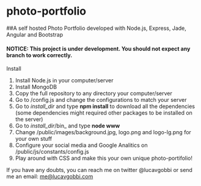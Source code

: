 # photo-portfolio
##A self hosted Photo Portfolio developed with Node.js, Express, Jade, Angular and Bootstrap

#### NOTICE: This project is under development. You should not expect any branch to work correctly.

Install
1. Install Node.js in your computer/server
2. Install MongoDB
3. Copy the full repository to any directory your computer/server
4. Go to /config.js and change the configurations to match your server
4. Go to _install_dir_ and type **npm install** to download all the dependencies (some dependencies might required other packages to be installed on the server)
5. Go to _install_dir_/bin_ and type **node www**
6. Change /public/images/background.jpg, logo.png and logo-lg.png for your own stuff
7. Configure your social media and Google Analitics on /public/js/constants/config.js
8. Play around with CSS and make this your own unique photo-portifolio!

If you have any doubts, you can reach me on twitter @lucavgobbi or send me an email: me@lucavgobbi.com

